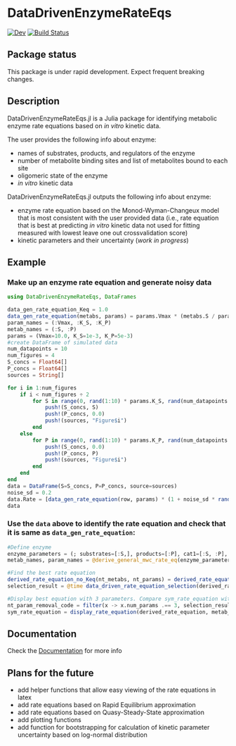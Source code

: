 # DataDrivenEnzymeRateEqs

[![Dev](https://img.shields.io/badge/docs-dev-blue.svg)](https://denistitovlab.github.io/DataDrivenEnzymeRateEqs.jl/dev/)
[![Build Status](https://github.com/denistitovlab/DataDrivenEnzymeRateEqs.jl/actions/workflows/CI.yml/badge.svg?branch=main)](https://github.com/denistitovlab/DataDrivenEnzymeRateEqs.jl/actions/workflows/CI.yml?query=branch%3Amain)

## Package status

This package is under rapid development. Expect frequent breaking changes.

## Description

DataDrivenEnzymeRateEqs.jl is a Julia package for identifying metabolic enzyme rate equations based on *in vitro* kinetic data.  

The user provides the following info about enzyme:
- names of substrates, products, and regulators of the enzyme
- number of metabolite binding sites and list of metabolites bound to each site
- oligomeric state of the enzyme
- *in vitro* kinetic data

DataDrivenEnzymeRateEqs.jl outputs the following info about enzyme:
- enzyme rate equation based on the Monod-Wyman-Changeux model that is most consistent with the user provided data (i.e., rate equation that is best at predicting *in vitro* kinetic data not used for fitting measured with lowest leave one out crossvalidation score)
- kinetic parameters and their uncertainty (*work in progress*)

## Example

### Make up an enzyme rate equation and generate noisy data
```julia
using DataDrivenEnzymeRateEqs, DataFrames

data_gen_rate_equation_Keq = 1.0
data_gen_rate_equation(metabs, params) = params.Vmax * (metabs.S / params.K_S - (1 / data_gen_rate_equation_Keq) * metabs.P / params.K_P) / (1 + metabs.S / params.K_S + metabs.P / params.K_P)
param_names = (:Vmax, :K_S, :K_P)
metab_names = (:S, :P)
params = (Vmax=10.0, K_S=1e-3, K_P=5e-3)
#create DataFrame of simulated data
num_datapoints = 10
num_figures = 4
S_concs = Float64[]
P_concs = Float64[]
sources = String[]

for i in 1:num_figures
    if i < num_figures ÷ 2
        for S in range(0, rand(1:10) * params.K_S, rand(num_datapoints ÷ 2 : num_datapoints * 2))
            push!(S_concs, S)
            push!(P_concs, 0.0)
            push!(sources, "Figure$i")
        end
    else
        for P in range(0, rand(1:10) * params.K_P, rand(num_datapoints ÷ 2 : num_datapoints * 2))
            push!(S_concs, 0.0)
            push!(P_concs, P)
            push!(sources, "Figure$i")
        end
    end
end
data = DataFrame(S=S_concs, P=P_concs, source=sources)
noise_sd = 0.2
data.Rate = [data_gen_rate_equation(row, params) * (1 + noise_sd * randn()) for row in eachrow(data)]
data
```
### Use the `data` above to identify the rate equation and check that it is same as `data_gen_rate_equation`:  

```julia
#Define enzyme
enzyme_parameters = (; substrates=[:S,], products=[:P], cat1=[:S, :P], reg1=[], reg2=[], Keq=1.0, oligomeric_state=1, rate_equation_name=:derived_rate_equation)
metab_names, param_names = @derive_general_mwc_rate_eq(enzyme_parameters)

#Find the best rate equation
derived_rate_equation_no_Keq(nt_metabs, nt_params) = derived_rate_equation(nt_metabs, nt_params, enzyme_parameters.Keq)
selection_result = @time data_driven_rate_equation_selection(derived_rate_equation_no_Keq, data, metab_names, param_names, (3, 7), true)

#Display best equation with 3 parameters. Compare sym_rate_equation with data_gen_rate_equation with Vmax=1
nt_param_removal_code = filter(x -> x.num_params .== 3, selection_result.test_results).nt_param_removal_codes[1]
sym_rate_equation = display_rate_equation(derived_rate_equation, metab_names, param_names; nt_param_removal_code=nt_param_removal_code)
```

## Documentation

Check the [Documentation](https://denistitovlab.github.io/DataDrivenEnzymeRateEqs.jl/dev/) for more info

## Plans for the future
- add helper functions that allow easy viewing of the rate equations in latex
- add rate equations based on Rapid Equilibrium approximation
- add rate equations based on Quasy-Steady-State approximation
- add plotting functions
- add function for bootstrapping for calculation of kinetic parameter uncertainty based on log-normal distribution